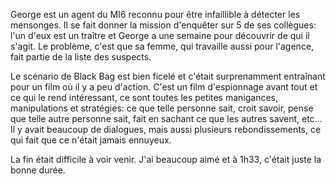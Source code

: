 George est un agent du MI6 reconnu pour être infaillible à détecter les mensonges. Il se fait donner la mission d'enquêter sur 5 de ses collègues: l'un d'eux est un traître et George a une semaine pour découvrir de qui il s'agit. Le problème, c'est que sa femme, qui travaille aussi pour l'agence, fait partie de la liste des suspects.

Le scénario de Black Bag est bien ficelé et c'était surprenamment entraînant pour un film où il y a peu d'action. C'est un film d'espionnage avant tout et ce qui le rend intéressant, ce sont toutes les petites manigances, manipulations et stratégies: ce que telle personne sait, croit savoir, pense que telle autre personne sait, fait en sachant ce que les autres savent, etc... Il y avait beaucoup de dialogues, mais aussi plusieurs rebondissements, ce qui fait que ce n'était jamais ennuyeux.

La fin était difficile à voir venir. J'ai beaucoup aimé et à 1h33, c'était juste la bonne durée.
